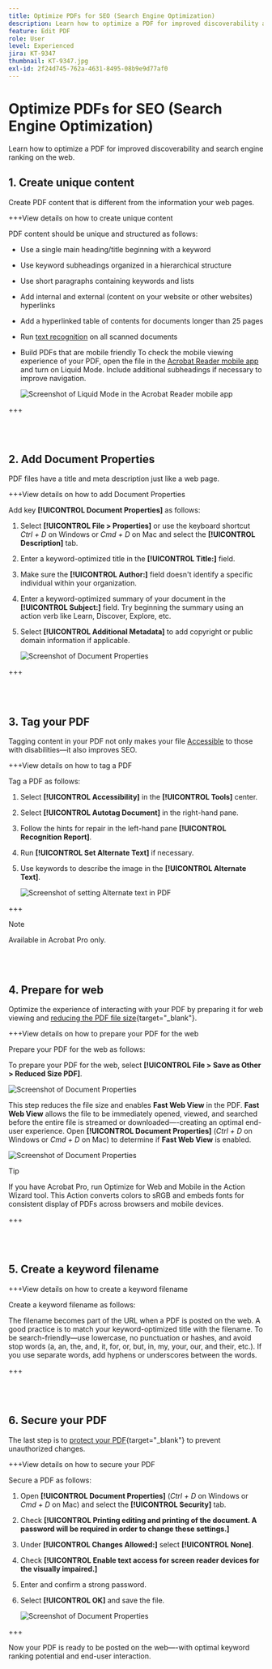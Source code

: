 ```yaml
---
title: Optimize PDFs for SEO (Search Engine Optimization)
description: Learn how to optimize a PDF for improved discoverability and search engine ranking on the web
feature: Edit PDF
role: User
level: Experienced
jira: KT-9347
thumbnail: KT-9347.jpg
exl-id: 2f24d745-762a-4631-8495-08b9e9d77af0
---
```

# Optimize PDFs for SEO (Search Engine Optimization)

Learn how to optimize a PDF for improved discoverability and search engine ranking on the web.

## 1. Create unique content

Create PDF content that is different from the information your web pages. 

+++View details on how to create unique content

PDF content should be unique and structured as follows:

*   Use a single main heading/title beginning with a keyword
*   Use keyword subheadings organized in a hierarchical structure
*   Use short paragraphs containing keywords and lists
*   Add internal and external (content on your website or other websites) hyperlinks
*   Add a hyperlinked table of contents for documents longer than 25 pages
*   Run [text recognition](https://experienceleague.adobe.com/docs/document-cloud-learn/acrobat-learning/getting-started/scan-and-ocr.html) on all scanned documents
*   Build PDFs that are mobile friendly
    To check the mobile viewing experience of your PDF, open the file in the [Acrobat Reader mobile app](https://www.adobe.com/acrobat/mobile/acrobat-reader.html) and turn on Liquid Mode. Include additional subheadings if necessary to improve navigation.

    ![Screenshot of Liquid Mode in the Acrobat Reader mobile app](../assets/optimizeseo1.png)

+++

<br>&nbsp;

## 2. Add Document Properties

PDF files have a title and meta description just like a web page. 

+++View details on how to add Document Properties

Add key **[!UICONTROL Document Properties]** as follows:

1. Select **[!UICONTROL File > Properties]** or use the keyboard shortcut *Ctrl + D* on Windows or *Cmd + D* on Mac and select the **[!UICONTROL Description]** tab.
1. Enter a keyword-optimized title in the **[!UICONTROL Title:]** field.
1. Make sure the **[!UICONTROL Author:]** field doesn't identify a specific individual within your organization.
1. Enter a keyword-optimized summary of your document in the **[!UICONTROL Subject:]** field.
    Try beginning the summary using an action verb like Learn, Discover, Explore, etc.
1. Select **[!UICONTROL Additional Metadata]** to add copyright or public domain information if applicable.
    
    ![Screenshot of Document Properties](../assets/optimizeseo2.png)

+++

<br>&nbsp;

## 3. Tag your PDF

Tagging content in your PDF not only makes your file [Accessible](https://experienceleague.adobe.com/docs/document-cloud-learn/acrobat-learning/advanced-tasks/accessibility.html) to those with disabilities—it also improves SEO. 

+++View details on how to tag a PDF

Tag a PDF as follows:

1. Select **[!UICONTROL Accessibility]** in the **[!UICONTROL Tools]** center.
1. Select **[!UICONTROL Autotag Document]** in the right-hand pane.
1. Follow the hints for repair in the left-hand pane **[!UICONTROL Recognition Report]**.
1. Run **[!UICONTROL Set Alternate Text]** if necessary.
1. Use keywords to describe the image in the **[!UICONTROL Alternate Text]**.
    
    ![Screenshot of setting Alternate text in PDF](../assets/optimizeseo3.png)

+++

>[!NOTE] 
>
>Available in Acrobat Pro only.

<br>&nbsp;

## 4. Prepare for web

Optimize the experience of interacting with your PDF by preparing it for web viewing and [reducing the PDF file size](https://www.adobe.com/acrobat/online/compress-pdf.html){target="_blank"}. 

+++View details on how to prepare your PDF for the web

Prepare your PDF for the web as follows:

To prepare your PDF for the web, select **[!UICONTROL File > Save as Other > Reduced Size PDF]**.

![Screenshot of Document Properties](../assets/optimizeseo4.png)

This step reduces the file size and enables **Fast Web View** in the PDF. **Fast Web View** allows the file to be immediately opened, viewed, and searched before the entire file is streamed or downloaded—-creating an optimal end-user experience. Open **[!UICONTROL Document Properties]** (*Ctrl + D* on Windows or *Cmd + D* on Mac) to determine if **Fast Web View** is enabled.

![Screenshot of Document Properties](../assets/optimizeseo5.png)

>[!TIP]
>
>If you have Acrobat Pro, run Optimize for Web and Mobile in the Action Wizard tool. This Action converts colors to sRGB and embeds fonts for consistent display of PDFs across browsers and mobile devices.

+++

<br>&nbsp;

## 5. Create a keyword filename

+++View details on how to create a keyword filename

Create a keyword filename as follows:

The filename becomes part of the URL when a PDF is posted on the web. A good practice is to match your keyword-optimized title with the filename. To be search-friendly—use lowercase, no punctuation or hashes, and avoid stop words (a, an, the, and, it, for, or, but, in, my, your, our, and their, etc.). If you use separate words, add hyphens or underscores between the words.

+++

<br>&nbsp;

## 6. Secure your PDF

The last step is to [protect your PDF](https://www.adobe.com/acrobat/online/password-protect-pdf.html){target="_blank"} to prevent unauthorized changes. 

+++View details on how to secure your PDF

Secure a PDF as follows:

1. Open **[!UICONTROL Document Properties]** (*Ctrl + D* on Windows or *Cmd + D* on Mac) and select the **[!UICONTROL Security]** tab.
1. Check **[!UICONTROL Printing editing and printing of the document. A password will be required in order to change these settings.]**
1. Under **[!UICONTROL Changes Allowed:]** select **[!UICONTROL None]**.
1. Check **[!UICONTROL Enable text access for screen reader devices for the visually impaired.]**
1. Enter and confirm a strong password.
1. Select **[!UICONTROL OK]** and save the file.

    ![Screenshot of Document Properties](../assets/optimizeseo6.png)

+++

Now your PDF is ready to be posted on the web—-with optimal keyword ranking potential and end-user interaction.
